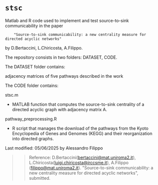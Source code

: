 `stsc` 
==========

Matlab and R code used to implement and test source-to-sink communicability in the paper

		"Source-to-sink communicability: a new centrality measure for directed acyclic networks" 

by D.Bertaccini, L.Chiricosta, A.Filippo.

The repository consists in two folders: DATASET, CODE.

The DATASET folder contains:

adjacency matrices of five pathways described in the work

The CODE folder contains: 

stsc.m       
- MATLAB function that computes the source-to-sink centrality of a directed acyclic graph with adjacency matrix A. 

pathway_preprocessing.R 	
- R script that manages the download of the pathways from the Kyoto Encyclopedia of Genes and Genomes (KEGG) and their reorganization into directed graphs.  

Last modified: 05/06/2025 by Alessandro Filippo 

>> Reference:
>>  D.Bertaccini(bertaccini@mat.uniroma2.it), L.Chiricosta(luigi.chiricosta@irccsme.it), A.Filippo (filippo@mat.uniroma2.it). "Source-to-sink communicability: a new centrality measure for directed acyclic networks", submitted.
>> 
